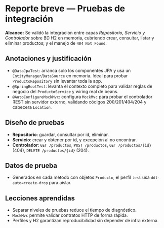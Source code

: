 # Reporte breve — Pruebas de integración

**Alcance:** Se validó la integración entre capas *Repositorio, Servicio y Controlador* sobre BD H2 en memoria, cubriendo crear, consultar, listar y eliminar productos; y el manejo de `404 Not Found`.

## Anotaciones y justificación
- `@DataJpaTest`: arranca solo los componentes JPA y usa un `EntityManager`/`DataSource` en memoria. Ideal para probar `ProductoRepository` sin levantar toda la app.
- `@SpringBootTest`: levanta el contexto completo para validar reglas de negocio del `ProductoService` y wiring real de beans.
- `@AutoConfigureMockMvc`: configura `MockMvc` para probar el controlador REST sin servidor externo, validando códigos 200/201/404/204 y cabecera `Location`.

## Diseño de pruebas
- **Repositorio**: guardar, consultar por id, eliminar.
- **Servicio**: crear y obtener por id, y excepción al no encontrar.
- **Controlador**: `GET /productos`, `POST /productos`, `GET /productos/{id}` (404), `DELETE /productos/{id}` (204).

## Datos de prueba
- Generados en cada método con objetos `Producto`; el perfil `test` usa `ddl-auto=create-drop` para aislar.

## Lecciones aprendidas
- Separar niveles de pruebas reduce el tiempo de diagnóstico.
- `MockMvc` permite validar contratos HTTP de forma rápida.
- Perfiles y H2 garantizan reproducibilidad sin depender de infra externa.